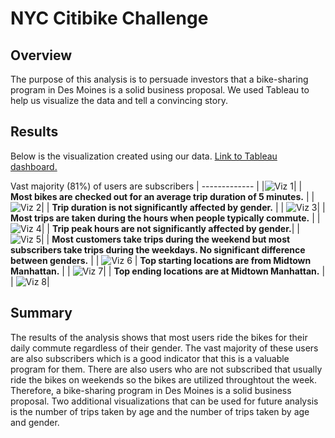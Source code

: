 # NYC Citibike Challenge 
## Overview 
The purpose of this analysis is to persuade investors that a bike-sharing program in Des Moines is a solid business proposal. We used Tableau to help us visualize the data and tell a convincing story.

## Results
Below is the visualization created using our data. [Link to Tableau dashboard.](https://public.tableau.com/app/profile/tomas.habte/viz/NYC_Citibike_Challenge_16702013587200/Story1?publish=yes)

Vast majority (81%) of users are subscribers 
| ------------- | 
|![Viz 1](https://user-images.githubusercontent.com/111667387/206332635-d98f748b-ea56-4e2e-8e59-6613ec99b9b9.jpg)| 
| **Most bikes are checked out for an average trip duration of 5 minutes.** | 
| ![Viz 2](https://user-images.githubusercontent.com/111667387/206328392-afd7eb6f-0f0d-412a-9fae-703e2e9e28dc.jpg)| 
| **Trip duration is not significantly affected by gender.** | 
| ![Viz 3](https://user-images.githubusercontent.com/111667387/206328408-daf27ff3-2a85-406b-946b-e7da2c861eae.jpg)| 
| **Most trips are taken during the hours when people typically commute.** | 
| ![Viz 4](https://user-images.githubusercontent.com/111667387/206328428-626894bb-40bb-44e0-9b9f-8879568ed680.jpg)| 
| **Trip peak hours are not significantly affected by gender.**| 
| ![Viz 5](https://user-images.githubusercontent.com/111667387/206328453-5d2b053b-1006-4a6c-a66d-9153c9c4344e.jpg)| 
| **Most customers take trips during the weekend but most subscribers take trips during the weekdays. No significant difference between genders.**  | 
| ![Viz 6](https://user-images.githubusercontent.com/111667387/206328476-103a1163-d52a-4176-b627-1fdf14e29290.jpg)
| **Top starting locations are from Midtown Manhattan.** | 
| ![Viz 7](https://user-images.githubusercontent.com/111667387/206328494-9c7953de-7d54-4248-afb1-f78602b417ae.jpg)| 
| **Top ending locations are at Midtown Manhattan.** | 
| ![Viz 8](https://user-images.githubusercontent.com/111667387/206328536-fed54996-7495-47d8-bf99-208c9c5165a5.jpg)| 

## Summary 
The results of the analysis shows that most users ride the bikes for their daily commute regardless of their gender. The vast majority of these users are also subscribers which is a good indicator that this is a valuable program for them. There are also users who are not subscribed that usually ride the bikes on weekends so the bikes are utilized throughtout the week. Therefore, a bike-sharing program in Des Moines is a solid business proposal. Two additional visualizations that can be used for future analysis is the number of trips taken by age and the number of trips taken by age and gender. 
